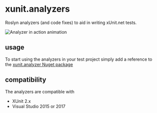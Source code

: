 # xunit.analyzers
Roslyn analyzers (and code fixes) to aid in writing xUnit.net tests.

![Analyzer in action animation](https://cloud.githubusercontent.com/assets/607223/25752060/fb4af444-316b-11e7-9e7c-fc69ade132fb.gif)

## usage
To start using the analyzers in your test project simply add a reference to the [xunit.analyzer Nuget package](https://www.nuget.org/packages/xunit.analyzers/)

## compatibility
The analyzers are compatible with
- XUnit 2.x
- Visual Studio 2015 or 2017
